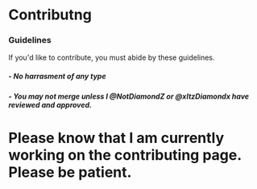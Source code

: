 # Contributng

### Guidelines
If you'd like to contribute, you must abide by these guidelines.
##### - No harrasment of any type
##### - You may not merge unless I @NotDiamondZ or @xItzDiamondx have reviewed and approved.

# Please know that I am currently working on the contributing page. Please be patient.
